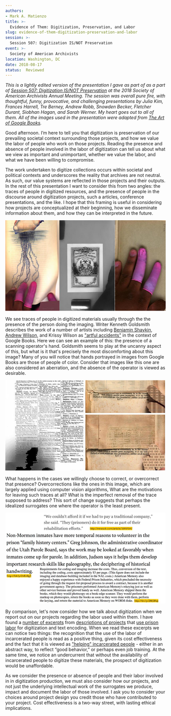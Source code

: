 ```yaml
---
authors:
- Mark A. Matienzo
title: >-
  Evidence of Them: Digitization, Preservation, and Labor
slug: evidence-of-them-digitization-preservation-and-labor
session: >-
  Session 507: Digitization IS/NOT Preservation
event: >-
  Society of American Archivists
location: Washington, DC
date: 2018-08-17
status:  Reviewed
---
```


*This is a lightly edited version of the presentation I gave as part of as a part of [Session 507: Digitization IS/NOT Preservation](https://archives2018.sched.com/event/ESmV/507-pop-up-digitization-isnot-preservation-room-change) at the 2018 Society of American Archivists Annual Meeting. The session was overall pure fire, with thoughtful, funny, provocative, and challenging presentations by Julia Kim, Frances Harrell, Tre Berney, Andrew Robb, Snowden Becker, Fletcher Durant, Siobhan Hagan, and Sarah Werner. My heart goes out to all of them. All of the images used in the presentation were adapted from [The Art of Google Books](https://theartofgooglebooks.tumblr.com).*

<!--more-->

Good afternoon. I’m here to tell you that digitization is preservation of our prevailing societal context surrounding those projects, and how we value the labor of people who work on those projects. Reading the presence and absence of people involved in the labor of digitization can tell us about what we view as important and unimportant, whether we value the labor, and what we have been willing to compromise.

The work undertaken to digitize collections occurs within societal and political contexts and underscores the reality that archives are not neutral. As such, our value systems are reflected in those projects and their outputs. In the rest of this presentation I want to consider this from two angles: the traces of people in digitized resources, and the presence of people in the discourse around digitization projects, such a articles, conference presentations, and the like. I hope that this framing is useful in considering how projects are conceptualized at their beginning, how we disseminate information about them, and how they can be interpreted in the future.

![An image from Google Books containing hands of people of color.](/images/2018-digitization1.jpg)

We see traces of people in digitized materials usually through the the presence of the person doing the imaging. Writer Kenneth Goldsmith describes the work of a number of artists including [Benjamin Shaykin](https://benjaminshaykin.com/Special-Collection), [Andrew Wilson](http://www.andrewnormanwilson.com/ScanOps.html), and Krissy Wilson as ["artful accidents"](https://www.newyorker.com/books/page-turner/the-artful-accidents-of-google-books) in the context of Google Books. Here we can see an example of this: the presence of a scanning operator's hand. Goldsmith seems to play at the uncanny aspect of this, but what is it that's precisely the most discomforting about this image? Many of you will notice that hands portrayed in images from Google Books are those of people of color. Consider that images like this one are also considered an aberration, and the absence of the operator is viewed as desirable.

![Autocorrected images from Google Books, intended to "hide" the presence of hands](/images/2018-digitization2.jpg)

What happens in the cases we willingly choose to correct, or overcorrect that presence? Overcorrections like the ones in this image, which are largely applied using computer vision algorithms, What are the motivations for leaving such traces at all? What is the imperfect removal of the trace supposed to address? This sort of change suggests that perhaps the idealized surrogates one where the operator is the least present.

![A set of quotations relating to the use of prison labor in digitization. Links to the articles quoted appear in the following paragraph.](/images/2018-digitization3.jpg)

By comparison, let's now consider how we talk about digitization when we report out on our projects regarding the labor used within them. I have found a [number of excerpts](http://newsok.com/article/3919704/) from [descriptions of projects](https://www.motherjones.com/politics/2015/08/mormon-church-prison-geneology-family-search/) that [use prison labor](http://cool.conservation-us.org/byorg/lc/etextw/sess4.html) for digitization and text encoding. When we read these excerpts we can notice two things: the recognition that the use of the labor of incarcerated people is read as a positive thing, given its cost effectiveness and the fact that it is viewed as ["helping" incarcerated people](http://newsok.com/article/3919704/) - either in an abstract way, to reflect “good behavior,” or perhaps even job training. At the same time, we notice an undercurrent that without the availability of incarcerated people to digitize these materials, the prospect of digitization would be unaffordable.

As we consider the presence or absence of people and their labor involved in in digitization production, we must also consider how our projects, and not just the underlying intellectual work of the surrogates we produce, impact and document the labor of those involved. I ask you to consider your choices around project design you credit those who have contributed to your project. Cost effectiveness is a two-way street, with lasting ethical implications.
